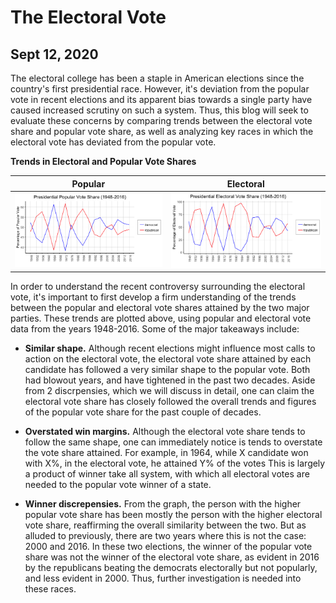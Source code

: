 # The Electoral Vote
## Sept 12, 2020

The electoral college has been a staple in American elections since the country's first presidential race. However, it's deviation from the popular vote in recent elections and its apparent bias towards a single party have caused increased scrutiny on such a system. Thus, this blog will seek to evaluate these concerns by comparing trends between the electoral vote share and popular vote share, as well as analyzing key races in which the electoral vote has deviated from the popular vote. 

**Trends in Electoral and Popular Vote Shares** 

Popular                  |  Electoral
:-------------------------:|:-------------------------:
![](Popular.Vote.Share.png)|![](Electoral.Vote.Share.png)

In order to understand the recent controversy surrounding the electoral vote, it's important to first develop a firm understanding of the trends between the popular and electoral vote shares attained by the two major parties. These trends are plotted above, using popular and electoral vote data from the years 1948-2016. Some of the major takeaways include:  

* **Similar shape.** Although recent elections might influence most calls to action on the electoral vote, the 	electoral vote share attained by each candidate has followed a very similar shape to the popular vote. Both had blowout years, and have tightened in the past two decades. Aside from 2  discrpensies, which we will discuss in detail, one can claim the electoral vote share has closely followed the overall trends and figures of the popular vote share for the past couple of decades. 

* **Overstated win margins.** Although the electoral vote share tends to follow the same shape, one can immediately notice is tends to overstate the vote share attained. For example, in 1964, while X candidate won with X%, in the electoral vote, he attained Y% of the votes This is largely a product of winner take all system, with which all electoral votes are needed to the popular vote winner of a state. 

* **Winner discrepensies.** From the graph, the person with the higher popular vote share has been mostly the person with the higher electoral vote share, reaffirming the overall similarity between the two. But as alluded to previously, there are two years where this is not the case: 2000 and 2016. In these two elections, the winner of the popular vote share was not the winner of the electoral vote share, as evident in 2016 by the republicans beating the democrats electorally but not popularly, and less evident in 2000. Thus, further investigation is needed into these races. 














